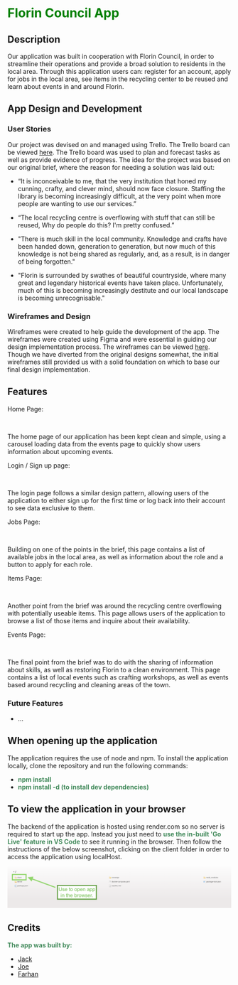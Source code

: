 # <span style="color:green;font-weight:bold">Florin Council App</span>

## Description

Our application was built in cooperation with Florin Council, in order to streamline their operations and provide a broad solution to residents in the local area. Through this application users can: register for an account, apply for jobs in the local area, see items in the recycling center to be reused and learn about events in and around Florin.

## App Design and Development

### User Stories

Our project was devised on and managed using Trello. The Trello board can be viewed [here](https://trello.com/b/jrhtUcgq/project). The Trello board was used to plan and forecast tasks as well as provide evidence of progress. The idea for the project was based on our original brief, where the reason for needing a solution was laid out:

* “It is inconceivable to me, that the very institution that honed my cunning, crafty, and clever mind, should now face closure. Staffing the library is becoming increasingly difficult, at the very point when more people are wanting to use our services.”

* “The local recycling centre is overflowing with stuff that can still be reused, Why do people do this? I'm pretty confused.”

* "There is much skill in the local community. Knowledge and crafts have been handed down, generation to generation, but now much of this knowledge is not being shared as regularly, and, as a result, is in danger of being forgotten."
  
* "Florin is surrounded by swathes of beautiful countryside, where many great and legendary historical events have taken place. Unfortunately, much of this is becoming increasingly destitute and our local landscape is becoming unrecognisable."
  

### Wireframes and Design

Wireframes were created to help guide the development of the app. The wireframes were created using Figma and were essential in guiding our design implementation process. The wireframes can be viewed [here](https://www.figma.com/file/AiWZd2D0tZwDRrv3ovDqfB/Untitled?node-id=0-1&t=QGeePVAeYXmr6lM6-0). Though we have diverted from the original designs somewhat, the initial wireframes still provided us with a solid foundation on which to base our final design implementation.


## Features

Home Page:

![]()

The home page of our application has been kept clean and simple, using a carousel loading data from the events page to quickly show users information about upcoming events.

Login / Sign up page:

![]()

The login page follows a similar design pattern, allowing users of the application to either sign up for the first time or log back into their account to see data exclusive to them.

Jobs Page:

![]()

Building on one of the points in the brief, this page contains a list of available jobs in the local area, as well as information about the role and a button to apply for each role.

Items Page: 

![]()

Another point from the brief was around the recycling centre overflowing with potentially useable items. This page allows users of the application to browse a list of those items and inquire about their availability.

Events Page:

![]()

The final point from the brief was to do with the sharing of information about skills, as well as restoring Florin to a clean environment. This page contains a list of local events such as crafting workshops, as well as events based around recycling and cleaning areas of the town.

### Future Features

* ...

## When opening up the application

The application requires the use of node and npm. To install the application locally, clone the repository and run the following commands:

* <span style="color:#428A5B;font-weight:bold">npm install</span>
* <span style="color:#428A5B;font-weight:bold">npm install -d (to install dev dependencies)</strong>

## To view the application in your browser

The backend of the application is hosted using render.com so no server is required to start up the app. Instead you just need to <span style="color:#428A5B;font-weight:bold">use the in-built 'Go Live' feature in VS Code</span> to see it running in the browser. Then follow the instructions of the below screenshot, clicking on the client folder in order to access the application using localHost.

![Go Live](./readMeImages/Screenshot%202023-03-30%20at%2014.47.21.png)


## Credits

<span style="color:#428A5B;font-weight:bold">The app was built by:</span>

* [Jack](https://github.com/wag154)
* [Joe](https://github.com/woejaddicor)
* [Farhan](https://github.com/farhan3311)
